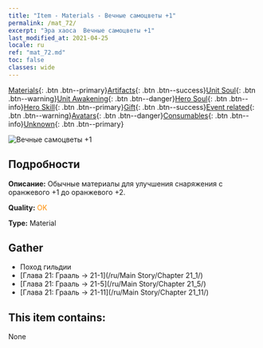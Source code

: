 ```yaml
---
title: "Item - Materials - Вечные самоцветы +1"
permalink: /mat_72/
excerpt: "Эра хаоса  Вечные самоцветы +1"
last_modified_at: 2021-04-25
locale: ru
ref: "mat_72.md"
toc: false
classes: wide
---
```

 [Materials](/ItemsRU/){: .btn .btn--primary}[Artifacts](/ItemsRU/Artifacts/){: .btn .btn--success}[Unit Soul](/ItemsRU/UnitSoul/){: .btn .btn--warning}[Unit Awakening](/ItemsRU/UnitAwakening/){: .btn .btn--danger}[Hero Soul](/ItemsRU/HeroSoul/){: .btn .btn--info}[Hero Skill](/ItemsRU/HeroSkill/){: .btn .btn--primary}[Gift](/ItemsRU/Gift/){: .btn .btn--success}[Event related](/ItemsRU/Events/){: .btn .btn--warning}[Avatars](/ItemsRU/Avatars/){: .btn .btn--danger}[Consumables](/ItemsRU/Consumables/){: .btn .btn--info}[Unknown](/ItemsRU/Unknown/){: .btn .btn--primary}

 ![Вечные самоцветы +1](/images/t/i_cailiao_baoshi3.png)

## Подробности
 **Описание:** Обычные материалы для улучшения снаряжения c оранжевого +1 до оранжевого +2.

 **Quality:** <span style="color: #FF8C00">OK</span>

 **Type:** Material

## Gather

*    Поход гильдии 
*    [Глава 21: Грааль -> 21-1](/ru/Main Story/Chapter 21_1/) 
*    [Глава 21: Грааль -> 21-5](/ru/Main Story/Chapter 21_5/) 
*    [Глава 21: Грааль -> 21-11](/ru/Main Story/Chapter 21_11/) 

## This item contains:

  None

